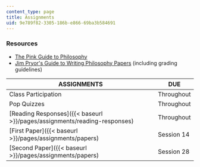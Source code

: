 ```yaml
---
content_type: page
title: Assignments
uid: 9e789f82-3305-186b-e866-69ba3b584691
---
```


### Resources

*   [The Pink Guide to Philosophy](https://sites.google.com/a/wellesley.edu/pinkguidetophilosophy/)
*   [Jim Pryor's Guide to Writing Philosophy Papers](http://www.jimpryor.net/teaching/guidelines/writing.html) (including grading guidelines)

| ASSIGNMENTS | DUE |
| --- | --- |
| Class Participation | Throughout |
| Pop Quizzes | Throughout |
| [Reading Responses]({{< baseurl >}}/pages/assignments/reading-responses) | Throughout |
| [First Paper]({{< baseurl >}}/pages/assignments/papers) | Session 14 |
| [Second Paper]({{< baseurl >}}/pages/assignments/papers) | Session 28